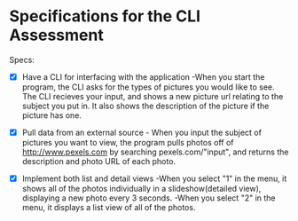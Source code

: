 # Specifications for the CLI Assessment

Specs:
- [x] Have a CLI for interfacing with the application
        -When you start the program, the CLI asks for the types of pictures you would like to see. The CLI recieves your input, and shows a new picture url relating to the subject you put in. It also shows the description of the picture if the picture has one.
- [x] Pull data from an external source
        - When you input the subject of pictures you want to view, the program pulls photos off of http://www.pexels.com by searching pexels.com/"input", and returns the description and photo URL of each photo.

- [x] Implement both list and detail views
        -When you select "1" in the menu, it shows all of the photos individually in a slideshow(detailed view), displaying a new photo every 3 seconds.
        -When you select "2" in the menu, it displays a list view of all of the photos.
 
